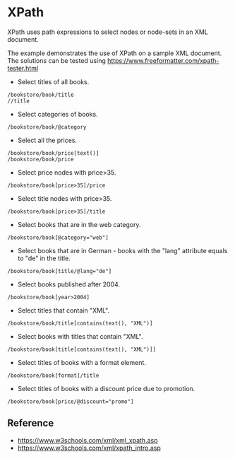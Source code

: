 # XPath

XPath uses path expressions to select nodes or node-sets in an XML document.

The example demonstrates the use of XPath on a sample XML document. The solutions can be tested using https://www.freeformatter.com/xpath-tester.html

* Select titles of all books.
```
/bookstore/book/title
//title
```

* Select categories of books.
```
/bookstore/book/@category
```

* Select all the prices.
```
/bookstore/book/price[text()]
/bookstore/book/price
```

* Select price nodes with price>35.
```
/bookstore/book[price>35]/price
```

* Select title nodes with price>35.
```
/bookstore/book[price>35]/title
```

* Select books that are in the web category.
```
/bookstore/book[@category="web"]
```

* Select books that are in German - books with the "lang" attribute equals to "de" in the title.
```
/bookstore/book[title/@lang="de"]
```

* Select books published after 2004.
```
/bookstore/book[year>2004]
```

* Select titles that contain "XML".
```
/bookstore/book/title[contains(text(), "XML")]
```

* Select books with titles that contain "XML".
```
/bookstore/book[title[contains(text(), "XML")]]
```

* Select titles of books with a format element.
```
/bookstore/book[format]/title
```

* Select titles of books with a discount price due to promotion.
```
/bookstore/book[price/@discount="promo"]
```

## Reference
* https://www.w3schools.com/xml/xml_xpath.asp
* https://www.w3schools.com/xml/xpath_intro.asp
